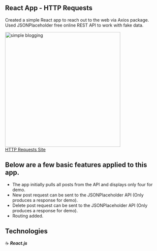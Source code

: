 ## React App - HTTP Requests

Created a simple React app to reach out to the web via Axios package.
Used JSONPlaceholder free online REST API to work with fake data.

<a href="http://ajax-jg.surge.sh" target="_blank"><img width="374" alt="simple blogging"  src="https://user-images.githubusercontent.com/43181662/57722990-47c28300-764d-11e9-8cf2-ec49e06d08ad.png" title="Ajax"/></a>
<br><a href="http://ajax-jg.surge.sh" target="_blank">HTTP Requests Site</a>

## Below are a few basic features applied to this app.

- The app initially pulls all posts from the API and displays only four for demo.
- New post request can be sent to the JSONPlaceholder API (Only produces a response for demo).
- Delete post request can be sent to the JSONPlaceholder API (Only produces a response for demo).
- Routing added.

## Technologies

:coffee: **_React.js_**
